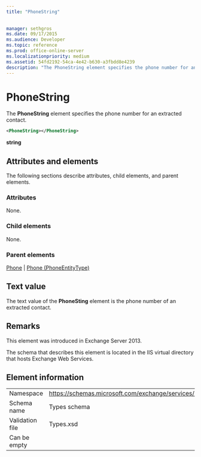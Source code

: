 ```yaml
---
title: "PhoneString"
 
 
manager: sethgros
ms.date: 09/17/2015
ms.audience: Developer
ms.topic: reference
ms.prod: office-online-server
ms.localizationpriority: medium
ms.assetid: 54fd2192-54ca-4e42-b630-a3fbdd8e4239
description: "The PhoneString element specifies the phone number for an extracted contact."
---
```


# PhoneString

The **PhoneString** element specifies the phone number for an extracted contact. 
  
```XML
<PhoneString></PhoneString>
```

 **string**
## Attributes and elements

The following sections describe attributes, child elements, and parent elements.
  
### Attributes

None.
  
### Child elements

None.
  
### Parent elements

[Phone](phone.md) | [Phone (PhoneEntityType)](phone-phoneentitytype.md)
  
## Text value

The text value of the **PhoneSting** element is the phone number of an extracted contact. 
  
## Remarks

This element was introduced in Exchange Server 2013.
  
The schema that describes this element is located in the IIS virtual directory that hosts Exchange Web Services.
  
## Element information

|||
|:-----|:-----|
|Namespace  <br/> |https://schemas.microsoft.com/exchange/services/2006/types  <br/> |
|Schema name  <br/> |Types schema  <br/> |
|Validation file  <br/> |Types.xsd  <br/> |
|Can be empty  <br/> ||
   

